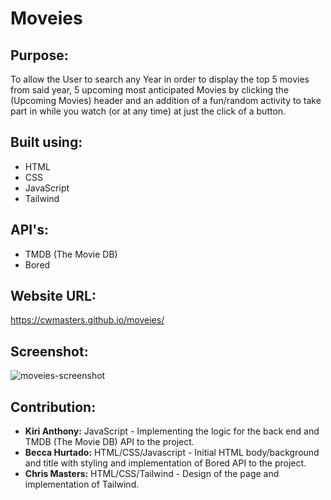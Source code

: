 # Moveies

## Purpose:
To allow the User to search any Year in order to display the top 5 movies from said year, 5 upcoming most anticipated Movies by clicking the (Upcoming Movies) header and an addition of a fun/random activity to take part in while you watch (or at any time) at just the click of a button.

## Built using:
* HTML
* CSS
* JavaScript
* Tailwind 

## API's:
* TMDB (The Movie DB)
* Bored

## Website URL:
https://cwmasters.github.io/moveies/

## Screenshot:
![moveies-screenshot](https://user-images.githubusercontent.com/95546410/153753099-d448399f-6873-421e-8dd6-c2b0f0dbea85.png)

## Contribution:
* **Kiri Anthony:** JavaScript - Implementing the logic for the back end and TMDB (The Movie DB) API to the project.
* **Becca Hurtado:** HTML/CSS/Javascript - Initial HTML body/background and title with styling and implementation of Bored API to the project.
* **Chris Masters:** HTML/CSS/Tailwind - Design of the page and implementation of Tailwind.

